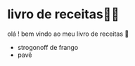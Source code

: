 # livro de receitas:man_cook:

olá ! bem vindo ao meu livro de receitas :wave:

- strogonoff de frango
- pavê